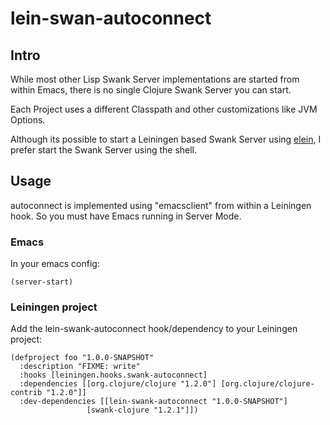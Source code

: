 # lein-swan-autoconnect

## Intro 

While most other Lisp Swank Server implementations are started from
within Emacs, there is no single Clojure Swank Server you can start. 

Each Project uses a different Classpath and other customizations like JVM Options.

Although its possible to start a Leiningen based Swank Server using
[elein](https://github.com/remvee/elein), I prefer start the Swank
Server using the shell.

## Usage

autoconnect is implemented using "emacsclient" from within a Leiningen hook. 
So you must have Emacs running in Server Mode. 

### Emacs 
In your emacs config:

    (server-start)

### Leiningen project 

Add the lein-swank-autoconnect hook/dependency to your Leiningen project:

	(defproject foo "1.0.0-SNAPSHOT"
	  :description "FIXME: write"
	  :hooks [leiningen.hooks.swank-autoconnect]
	  :dependencies [[org.clojure/clojure "1.2.0"] [org.clojure/clojure-contrib "1.2.0"]]
	  :dev-dependencies [[lein-swank-autoconnect "1.0.0-SNAPSHOT"]
          		     [swank-clojure "1.2.1"]])
		     
